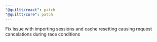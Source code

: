 ```yaml
---
"@quiltt/react": patch
"@quiltt/core": patch
---
```


Fix issue with importing sessions and cache resetting causing request cancelations during race conditions
